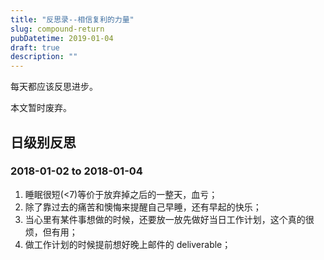 ```yaml
---
title: "反思录--相信复利的力量"
slug: compound-return
pubDatetime: 2019-01-04
draft: true
description: ""
---
```


每天都应该反思进步。

本文暂时废弃。

<!--more-->

## 日级别反思

### 2018-01-02 to 2018-01-04

1. 睡眠很短(<7)等价于放弃掉之后的一整天，血亏；
2. 除了靠过去的痛苦和懊悔来提醒自己早睡，还有早起的快乐；
3. 当心里有某件事想做的时候，还要放一放先做好当日工作计划，这个真的很烦，但有用；
4. 做工作计划的时候提前想好晚上邮件的 deliverable；
